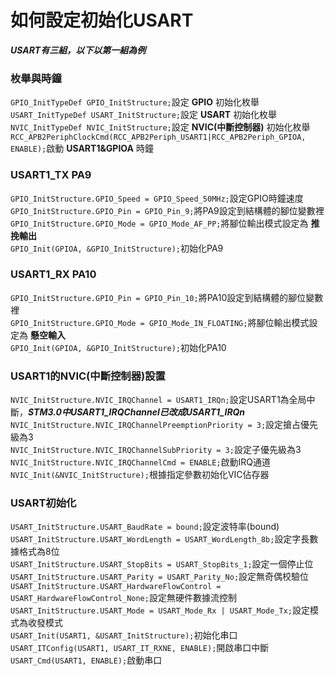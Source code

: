 # 如何設定初始化USART

***USART有三組，以下以第一組為例***

### 枚舉與時鐘
`GPIO_InitTypeDef GPIO_InitStructure;`設定 **GPIO** 初始化枚舉<br>
`USART_InitTypeDef USART_InitStructure;`設定 **USART** 初始化枚舉<br>
`NVIC_InitTypeDef NVIC_InitStructure;`設定 **NVIC(中斷控制器)** 初始化枚舉<br>
`RCC_APB2PeriphClockCmd(RCC_APB2Periph_USART1|RCC_APB2Periph_GPIOA, ENABLE);`啟動 **USART1&GPIOA** 時鐘<br>
### USART1_TX  PA9<br>
`GPIO_InitStructure.GPIO_Speed = GPIO_Speed_50MHz;`設定GPIO時鐘速度<br>
`GPIO_InitStructure.GPIO_Pin = GPIO_Pin_9;`將PA9設定到結構體的腳位變數裡<br>
`GPIO_InitStructure.GPIO_Mode = GPIO_Mode_AF_PP;`將腳位輸出模式設定為 **推挽輸出**<br>
`GPIO_Init(GPIOA, &GPIO_InitStructure);`初始化PA9<br>
### USART1_RX  PA10<br>
`GPIO_InitStructure.GPIO_Pin = GPIO_Pin_10;`將PA10設定到結構體的腳位變數裡<br>
`GPIO_InitStructure.GPIO_Mode = GPIO_Mode_IN_FLOATING;`將腳位輸出模式設定為 **懸空輸入**<br>
`GPIO_Init(GPIOA, &GPIO_InitStructure);`初始化PA10<br>
### USART1的NVIC(中斷控制器)設置
`NVIC_InitStructure.NVIC_IRQChannel = USART1_IRQn;`設定USART1為全局中斷，***STM3.0中USART1_IRQChannel已改成USART1_IRQn***<br>
`NVIC_InitStructure.NVIC_IRQChannelPreemptionPriority = 3;`設定搶占優先級為3<br>
`NVIC_InitStructure.NVIC_IRQChannelSubPriority = 3;`設定子優先級為3<br>
`NVIC_InitStructure.NVIC_IRQChannelCmd = ENABLE;`啟動IRQ通道<br>
`NVIC_Init(&NVIC_InitStructure);`根據指定參數初始化VIC佔存器<br>
### USART初始化
`USART_InitStructure.USART_BaudRate = bound;`設定波特率(bound)<br>
`USART_InitStructure.USART_WordLength = USART_WordLength_8b;`設定字長數據格式為8位<br>
`USART_InitStructure.USART_StopBits = USART_StopBits_1;`設定一個停止位<br>
`USART_InitStructure.USART_Parity = USART_Parity_No;`設定無奇偶校驗位<br>
`USART_InitStructure.USART_HardwareFlowControl = USART_HardwareFlowControl_None;`設定無硬件數據流控制<br>
`USART_InitStructure.USART_Mode = USART_Mode_Rx | USART_Mode_Tx;`設定模式為收發模式<br>
`USART_Init(USART1, &USART_InitStructure);`初始化串口<br>
`USART_ITConfig(USART1, USART_IT_RXNE, ENABLE);`開啟串口中斷<br>
`USART_Cmd(USART1, ENABLE);`啟動串口<br>























